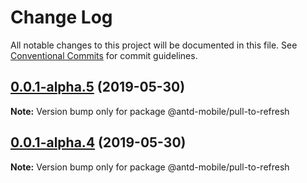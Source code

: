 # Change Log

All notable changes to this project will be documented in this file.
See [Conventional Commits](https://conventionalcommits.org) for commit guidelines.

## [0.0.1-alpha.5](https://github.com/doxiaodong/rmc/compare/v0.0.1-alpha.4...v0.0.1-alpha.5) (2019-05-30)

**Note:** Version bump only for package @antd-mobile/pull-to-refresh





## [0.0.1-alpha.4](https://github.com/doxiaodong/rmc/compare/v0.0.1-alpha.3...v0.0.1-alpha.4) (2019-05-30)

**Note:** Version bump only for package @antd-mobile/pull-to-refresh
